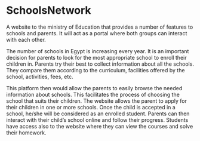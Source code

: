 # SchoolsNetwork
A website to the ministry of Education that provides a number of features to schools and parents. It will act as a portal where both groups can interact with each other.

The number of schools in Egypt is increasing every year. It is an important decision for parents to look
for the most appropriate school to enroll their children in. Parents try their best to collect information
about all the schools. They compare them according to the curriculum, facilities offered by the school,
activities, fees, etc.


This platform then would allow the parents to easily browse the needed information about schools. This
facilitates the process of choosing the school that suits their children. The website allows the parent
to apply for their children in one or more schools. Once the child is accepted in a school, he/she will be
considered as an enrolled student. Parents can then interact with their child’s school online and follow
their progress. Students have access also to the website where they can view the courses and solve
their homework.

